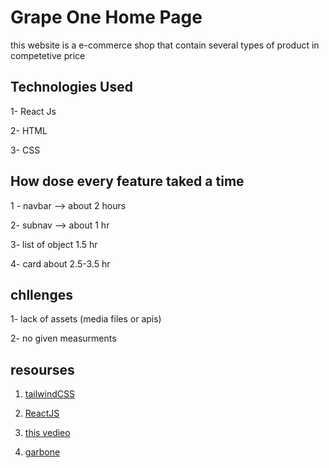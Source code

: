 # Grape One Home Page

this website is a e-commerce shop that contain several types of product in competetive price 


## Technologies Used 

1- React Js 

2- HTML

3- CSS 

## How dose every feature taked a time 

1 - navbar --> about 2 hours

2- subnav --> about 1 hr 

3- list of object 1.5 hr 

4- card about 2.5-3.5 hr

## chllenges 

1- lack of assets (media files or apis)

2- no given measurments 

## resourses 

1) [tailwindCSS](https://tailwindcss.com/)

2) [ReactJS](https://www.google.com/search?q=react+js&rlz=1C1CHBF_enJO871JO871&oq=rea&aqs=chrome.1.69i57j69i59l3j46i433i512j69i60j69i61j69i60.1470j0j7&sourceid=chrome&ie=UTF-8)

3) [this vedieo](https://www.youtube.com/watch?v=UOGvJhvLUg0)

4) [garbone](https://new.grabone.co.nz/auckland)